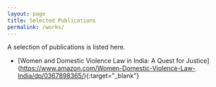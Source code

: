 ```yaml
---
layout: page
title: Selected Publications
permalink: /works/
---
```

A selection of publications is listed here. 
* [Women and Domestic Violence Law in India: A Quest for Justice] (https://www.amazon.com/Women-Domestic-Violence-Law-India/dp/0367898365/){:target="_blank"}
 

